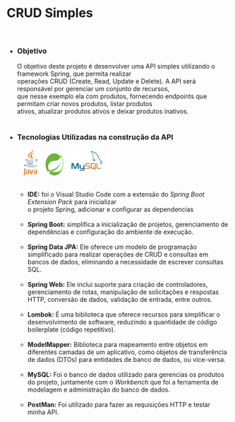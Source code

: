 
# CRUD Simples

<br>

+ ### Objetivo
  O objetivo deste projeto é desenvolver uma API simples utilizando o framework Spring, que permita realizar <br>operações CRUD  (Create, Read, Update e Delete). 
  A API será responsável por gerenciar um conjunto de recursos,<br> que nesse exemplo ela com produtos, fornecendo endpoints que permitam criar novos produtos, listar produtos<br> ativos, atualizar produtos ativos e deixar produtos inativos.<br><br>

+ ### Tecnologias Utilizadas na construção da API<br>
  <img src="https://github.com/LucasLessaAnacleto/LucasLessaAnacleto/blob/main/utils/java-logo.svg" width=60>  <img src="https://github.com/LucasLessaAnacleto/LucasLessaAnacleto/blob/main/utils/spring-icon.svg" width=40 height=50>  <img src="https://github.com/LucasLessaAnacleto/LucasLessaAnacleto/blob/main/utils/mysql-icon.svg" width=100 height=60><br><br>
  + **IDE:** foi o Visual Studio Code com a extensão do *Spring Boot Extension Pack* para inicializar<br> o projeto Spring, adicionar e configurar as dependencias<br><br>
  + **Spring Boot:** simplifica a inicialização de projetos, gerenciamento de dependências e configuração do ambiente de execução.<br><br>
  + **Spring Data JPA:** Ele oferece um modelo de programação simplificado para realizar operações de CRUD e consultas em bancos de dados, eliminando a necessidade de escrever consultas SQL.<br><br>
  + **Spring Web:**  Ele inclui suporte para criação de controladores, gerenciamento de rotas, manipulação de solicitações e respostas HTTP, conversão de dados, validação de entrada, entre outros. <br><br>
  + **Lombok:** É uma biblioteca que oferece recursos para simplificar o desenvolvimento de software, reduzindo a quantidade de código boilerplate (código repetitivo).<br><br>
  + **ModelMapper:** Biblioteca para mapeamento entre objetos em diferentes camadas de um aplicativo, como objetos de transferência de dados (DTOs) para entidades de banco de dados, ou vice-versa.<br><br>
  + **MySQL:** Foi o banco de dados utilizado para gerencias os produtos do projeto, juntamente com o *Workbench* que foi a ferramenta de modelagem e administração do banco de dados. <br><br> 
  + **PostMan:** Foi utilizado para fazer as requisições HTTP e testar minha API.<br><br>
